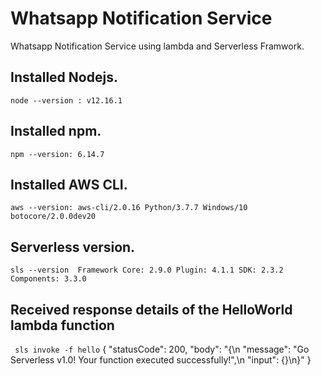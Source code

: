 # Whatsapp Notification Service

Whatsapp Notification Service using lambda and Serverless Framwork.

## Installed Nodejs.
`node --version : v12.16.1`

## Installed npm.
`npm --version: 6.14.7`

## Installed AWS CLI.
`aws --version: aws-cli/2.0.16 Python/3.7.7 Windows/10 botocore/2.0.0dev20`

## Serverless version.
`sls --version 
Framework Core: 2.9.0
Plugin: 4.1.1
SDK: 2.3.2
Components: 3.3.0`

## Received response details of the HelloWorld lambda function
` sls invoke -f hello`
{
    "statusCode": 200,
    "body": "{\n  \"message\": \"Go Serverless v1.0! Your function executed successfully!\",\n  \"input\": {}\n}"
}
